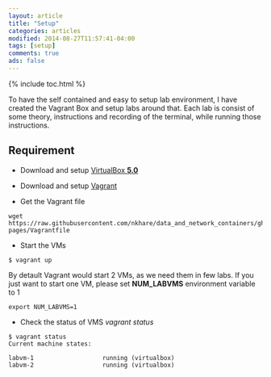 ```yaml
---
layout: article
title: "Setup"
categories: articles
modified: 2014-08-27T11:57:41-04:00
tags: [setup]
comments: true
ads: false
---
```


{% include toc.html %}

To have the self contained and easy to setup lab environment, I have created the Vagrant Box and setup labs around that. Each lab is consist of some theory, instructions and recording of the terminal, while running those instructions.  

## Requirement 

- Download and setup [VirtualBox **5.0**](https://www.virtualbox.org/wiki/Downloads)

- Download and setup [Vagrant](https://www.vagrantup.com/downloads.html)

- Get the Vagrant file

```
wget https://raw.githubusercontent.com/nkhare/data_and_network_containers/gh-pages/Vagrantfile
```

- Start the VMs

```
$ vagrant up
```

By detault Vagrant would start 2 VMs, as we need them in few labs. If you just want to start one
VM, please set **NUM_LABVMS** environment variable to 1

```
export NUM_LABVMS=1
```

- Check the status of VMS *vagrant status*

```
$ vagrant status
Current machine states:

labvm-1                   running (virtualbox)
labvm-2                   running (virtualbox)
```
